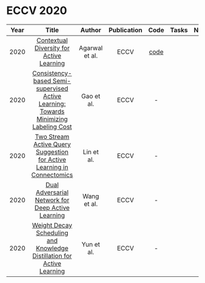 # ECCV 2020

| Year |                                                       Title                                                       |   Author    | Publication | Code | Tasks | Notes | Datasets| Notions |
|:----:|:-----------------------------------------------------------------------------------------------------------------:|:-----------:|:-----------:|:----:|:----:|:-----:|:-----:|:-----:|
| 2020 |                      [Contextual Diversity for Active Learning](https://www.ecva.net/papers/eccv_2020/papers_ECCV/html/2510_ECCV_2020_paper.php)                       | Agarwal et al. |    ECCV     | [code](https://github.com/sharat29ag/CDAL) |      |       |
| 2020 | [Consistency-based Semi-supervised Active Learning: Towards Minimizing Labeling Cost](https://www.ecva.net/papers/eccv_2020/papers_ECCV/html/1153_ECCV_2020_paper.php) |   Gao et al.   |    ECCV     |                     -                      |      |       |
| 2020 |       [Two Stream Active Query Suggestion for Active Learning in Connectomics](https://www.ecva.net/papers/eccv_2020/papers_ECCV/html/2924_ECCV_2020_paper.php)        |   Lin et al.   |    ECCV     |                     -                      |      |       |
| 2020 |                  [Dual Adversarial Network for Deep Active Learning](https://www.ecva.net/papers/eccv_2020/papers_ECCV/html/4757_ECCV_2020_paper.php)                  |  Wang et al.   |    ECCV     |                     -                      |      |       |
| 2020 |       [Weight Decay Scheduling and Knowledge Distillation for Active Learning](https://www.ecva.net/papers/eccv_2020/papers_ECCV/html/5409_ECCV_2020_paper.php)        |   Yun et al.   |    ECCV     |                     -                      |      |       |
